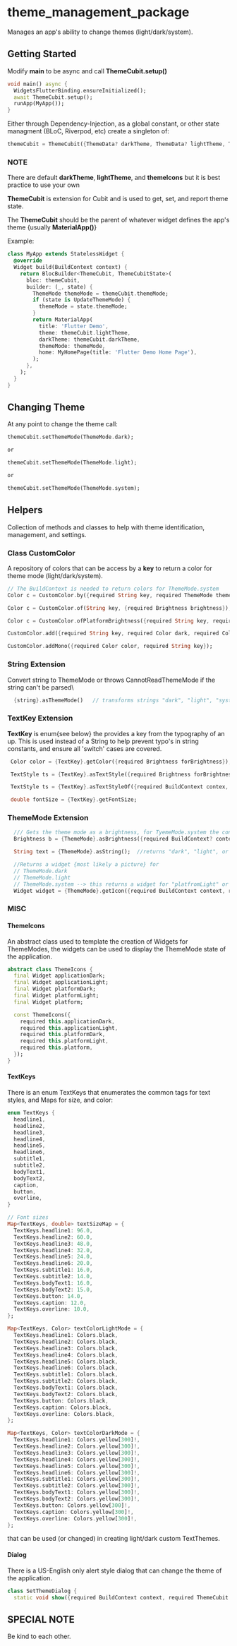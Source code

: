 # theme_management_package

Manages an app's ability to change themes (light/dark/system).

## Getting Started

Modify **main** to be async and call **ThemeCubit.setup()**

```dart
void main() async {
  WidgetsFlutterBinding.ensureInitialized();
  await ThemeCubit.setup();
  runApp(MyApp());
}
```

Either through Dependency-Injection, as a global constant, or other state managment (BLoC, Riverpod, etc) create a singleton of:

```dart
themeCubit = ThemeCubit({ThemeData? darkTheme, ThemeData? lightTheme, ThemeIcons? themeIcons})
```

### NOTE

There are default **darkTheme**, **lightTheme**, and **themeIcons** but it is best practice to use your own

**ThemeCubit** is extension for Cubit and is used to get, set, and report theme state.

The **ThemeCubit** should be the parent of whatever widget defines the app's theme {usually **MaterialApp()**}

Example:

```dart
class MyApp extends StatelessWidget {
  @override
  Widget build(BuildContext context) {
    return BlocBuilder<ThemeCubit, ThemeCubitState>(
      bloc: themeCubit,
      builder: (_, state) {
        ThemeMode themeMode = themeCubit.themeMode;
        if (state is UpdateThemeMode) {
          themeMode = state.themeMode;
        }
        return MaterialApp(
          title: 'Flutter Demo',
          theme: themeCubit.lightTheme,
          darkTheme: themeCubit.darkTheme,
          themeMode: themeMode,
          home: MyHomePage(title: 'Flutter Demo Home Page'),
        );
      },
    );
  }
}
```

## Changing Theme

At any point to change the theme call:

```dart
themeCubit.setThemeMode(ThemeMode.dark);

or

themeCubit.setThemeMode(ThemeMode.light);

or

themeCubit.setThemeMode(ThemeMode.system);
```

## Helpers

Collection of methods and classes to help with theme identification, management, and settings.

### Class CustomColor

A repository of colors that can be access by a **key** to return a color for theme mode (light/dark/system).

```dart
// The BuildContext is needed to return colors for ThemeMode.system
Color c = CustomColor.by({required String key, required ThemeMode themeMode, required BuildContext? using});

Color c = CustomColor.of(String key, {required Brightness brightness});

Color c = CustomColor.ofPlatformBrightness({required String key, required BuildContext context});

CustomColor.add({required String key, required Color dark, required Color light});

CustomColor.addMono({required Color color, required String key});
```

### String Extension

Convert string to ThemeMode or throws CannotReadThemeMode if the string can't be parsed\

```dart
  {string}.asThemeMode()   // transforms strings "dark", "light", "system"
```

### TextKey Extension

**TextKey** is enum{see below} the provides a key from the typography of an up. This is used instead of a String to help prevent typo's in string constants, and ensure all 'switch' cases are covered.

```dart
 Color color = {TextKey}.getColor({required Brightness forBrightness});  //Light or Dark theme color

 TextStyle ts = {TextKey}.asTextStyle({required Brightness forBrightness});  //TextStyle

 TextStyle ts = {TextKey}.asTextStyleOf({required BuildContext contex, required ThemeMode themeMode}); 

 double fontSize = {TextKey}.getFontSize;
```

### ThemeMode Extension

```dart
  /// Gets the theme mode as a brightness, for TyemeMode.system the context != null or an error is thrown
  Brightness b = {ThemeMode}.asBrightness({required BuildContext? context});

  String text = {ThemeMode}.asString();  //returns "dark", "light", or "system"

  //Returns a widget {most likely a picture} for
  // ThemeMode.dark
  // ThemeMode.light
  // ThemeMode.system --> this returns a widget for "platfromLight" or "platformDark" {see 'ThemeIcons'}
  Widget widget = {ThemeMode}.getIcon({required BuildContext context, required ThemeIcons usingThemeIcons});
```

### MISC

#### ThemeIcons

An abstract class used to template the creation of Widgets for ThemeModes, the widgets can be used to display the ThemeMode state of the application.

```dart
abstract class ThemeIcons {
  final Widget applicationDark;
  final Widget applicationLight;
  final Widget platformDark;
  final Widget platformLight;
  final Widget platform;

  const ThemeIcons({
    required this.applicationDark,
    required this.applicationLight,
    required this.platformDark,
    required this.platformLight,
    required this.platform,
  });
}
``` 

#### TextKeys

There is an enum TextKeys that enumerates the common tags for text styles, and Maps for size, and color:

```dart
enum TextKeys {
  headline1,
  headline2,
  headline3,
  headline4,
  headline5,
  headline6,
  subtitle1,
  subtitle2,
  bodyText1,
  bodyText2,
  caption,
  button,
  overline,
}

// Font sizes
Map<TextKeys, double> textSizeMap = {
  TextKeys.headline1: 96.0,
  TextKeys.headline2: 60.0,
  TextKeys.headline3: 48.0,
  TextKeys.headline4: 32.0,
  TextKeys.headline5: 24.0,
  TextKeys.headline6: 20.0,
  TextKeys.subtitle1: 16.0,
  TextKeys.subtitle2: 14.0,
  TextKeys.bodyText1: 16.0,
  TextKeys.bodyText2: 15.0,
  TextKeys.button: 14.0,
  TextKeys.caption: 12.0,
  TextKeys.overline: 10.0,
};

Map<TextKeys, Color> textColorLightMode = {
  TextKeys.headline1: Colors.black,
  TextKeys.headline2: Colors.black,
  TextKeys.headline3: Colors.black,
  TextKeys.headline4: Colors.black,
  TextKeys.headline5: Colors.black,
  TextKeys.headline6: Colors.black,
  TextKeys.subtitle1: Colors.black,
  TextKeys.subtitle2: Colors.black,
  TextKeys.bodyText1: Colors.black,
  TextKeys.bodyText2: Colors.black,
  TextKeys.button: Colors.black,
  TextKeys.caption: Colors.black,
  TextKeys.overline: Colors.black,
};

Map<TextKeys, Color> textColorDarkMode = {
  TextKeys.headline1: Colors.yellow[300]!,
  TextKeys.headline2: Colors.yellow[300]!,
  TextKeys.headline3: Colors.yellow[300]!,
  TextKeys.headline4: Colors.yellow[300]!,
  TextKeys.headline5: Colors.yellow[300]!,
  TextKeys.headline6: Colors.yellow[300]!,
  TextKeys.subtitle1: Colors.yellow[300]!,
  TextKeys.subtitle2: Colors.yellow[300]!,
  TextKeys.bodyText1: Colors.yellow[300]!,
  TextKeys.bodyText2: Colors.yellow[300]!,
  TextKeys.button: Colors.yellow[300]!,
  TextKeys.caption: Colors.yellow[300]!,
  TextKeys.overline: Colors.yellow[300]!,
};
```

that can be used (or changed) in creating light/dark custom TextThemes.

#### Dialog

There is a US-English only alert style dialog that can change the theme of the application.

```dart
class SetThemeDialog {
  static void show({required BuildContext context, required ThemeCubit themeCubit})
```

## SPECIAL NOTE

Be kind to each other.